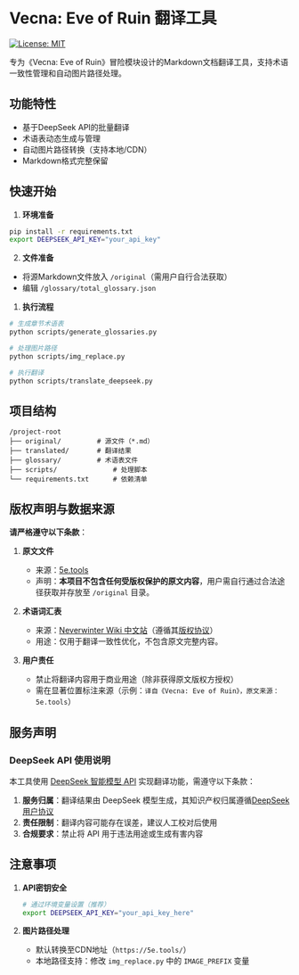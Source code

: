 # Vecna: Eve of Ruin 翻译工具

[![License: MIT](https://img.shields.io/badge/License-MIT-yellow.svg)](https://opensource.org/licenses/MIT)

专为《Vecna: Eve of Ruin》冒险模块设计的Markdown文档翻译工具，支持术语一致性管理和自动图片路径处理。

## 功能特性

- 基于DeepSeek API的批量翻译
- 术语表动态生成与管理
- 自动图片路径转换（支持本地/CDN）
- Markdown格式完整保留


## 快速开始

1. **环境准备**
```bash
pip install -r requirements.txt
export DEEPSEEK_API_KEY="your_api_key"
```

2. **文件准备**
- 将源Markdown文件放入 `/original`（需用户自行合法获取）
- 编辑 `/glossary/total_glossary.json`

1. **执行流程**
```bash
# 生成章节术语表
python scripts/generate_glossaries.py

# 处理图片路径
python scripts/img_replace.py

# 执行翻译
python scripts/translate_deepseek.py
```

## 项目结构
```
/project-root
├── original/         # 源文件（*.md）
├── translated/       # 翻译结果
├── glossary/         # 术语表文件
├── scripts/              # 处理脚本
└── requirements.txt      # 依赖清单
```

## 版权声明与数据来源
 **请严格遵守以下条款**：

1. **原文文件**  
   - 来源：[5e.tools](https://5e.tools/)
   - 声明：**本项目不包含任何受版权保护的原文内容**，用户需自行通过合法途径获取并存放至 `/original` 目录。

2. **术语词汇表**  
   - 来源：[Neverwinter Wiki 中文站](https://neverwinter.fandom.com/zh/wiki)（遵循其[版权协议](https://www.fandom.com/zh/terms-of-use)）  
   - 用途：仅用于翻译一致性优化，不包含原文完整内容。

3. **用户责任**  
   - 禁止将翻译内容用于商业用途（除非获得原文版权方授权）  
   - 需在显著位置标注来源（示例：`译自《Vecna: Eve of Ruin》，原文来源：5e.tools`）

## 服务声明

### DeepSeek API 使用说明
本工具使用 [DeepSeek 智能模型 API](https://www.deepseek.com/) 实现翻译功能，需遵守以下条款：
1. **服务归属**：翻译结果由 DeepSeek 模型生成，其知识产权归属遵循[DeepSeek 用户协议](https://cdn.deepseek.com/policies/zh-CN/deepseek-terms-of-use.html)
2. **责任限制**：翻译内容可能存在误差，建议人工校对后使用
3. **合规要求**：禁止将 API 用于违法用途或生成有害内容

## 注意事项
1. **API密钥安全**  
   ```bash
   # 通过环境变量设置（推荐）
   export DEEPSEEK_API_KEY="your_api_key_here"
   ```

2. **图片路径处理**  
   - 默认转换至CDN地址（`https://5e.tools/`）
   - 本地路径支持：修改 `img_replace.py` 中的 `IMAGE_PREFIX` 变量
